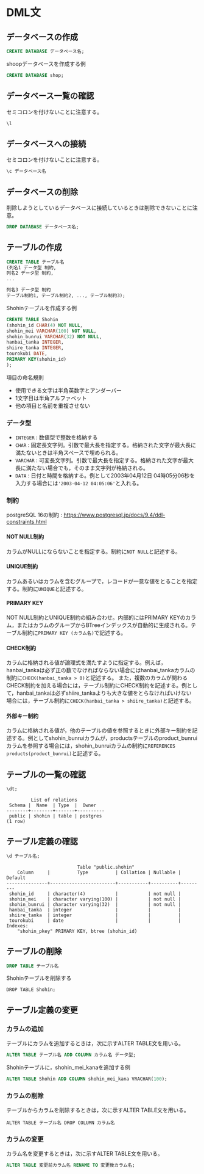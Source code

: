 # DML文

## データベースの作成
```sql
CREATE DATABASE データベース名;
```

shoopデータベースを作成する例
```sql
CREATE DATABASE shop; 
```

## データベース一覧の確認
セミコロンを付けないことに注意する。
```sql
\l
```

## データベースへの接続
セミコロンを付けないことに注意する。
```sql
\c データベース名
```

## データベースの削除
削除しようとしているデータベースに接続しているときは削除できないことに注意。
```sql
DROP DATABASE データベース名;
```

## テーブルの作成
```sql
CREATE TABLE テーブル名
(列名1 データ型 制約,
列名2 データ型 制約,
...

列名3 データ型 制約
テーブル制約1, テーブル制約2, ..., テーブル制約3);
```

Shohinテーブルを作成する例
```sql
CREATE TABLE Shohin
(shohin_id CHAR(4) NOT NULL,
shohin_mei VARCHAR(100) NOT NULL,
shohin_bunrui VARCHAR(32) NOT NULL,
hanbai_tanka INTEGER,
shiire_tanka INTEGER,
tourokubi DATE,
PRIMARY KEY(shohin_id)
);
```

項目の命名規則
- 使用できる文字は半角英数字とアンダーバー
- 1文字目は半角アルファベット
- 他の項目と名前を重複させない

### データ型
- `INTEGER` : 数値型で整数を格納する
- `CHAR` : 固定長文字列。引数で最大長を指定する。格納された文字が最大長に満たないときは半角スペースで埋められる。
- `VARCHAR` : 可変長文字列。引数で最大長を指定する。格納された文字が最大長に満たない場合でも，そのまま文字列が格納される。
- `DATA` : 日付と時間を格納する。例として2003年04月12日 04時05分06秒を入力する場合には`'2003-04-12 04:05:06'`と入れる。

### 制約
postgreSQL 16の制約 : https://www.postgresql.jp/docs/9.4/ddl-constraints.html


#### NOT NULL制約
カラムがNULLにならないことを指定する。制約に`NOT NULL`と記述する。
#### UNIQUE制約
カラムあるいはカラムを含むグループで，レコードが一意な値をとることを指定する。制約に`UNIQUE`と記述する。


#### PRIMARY KEY
NOT NULL制約とUNIQUE制約の組み合わせ。内部的にはPRIMARY KEYのカラム，またはカラムのグループからBTreeインデックスが自動的に生成される。テーブル制約に`PRIMARY KEY (カラム名)`で記述する。
#### CHECK制約
カラムに格納される値が論理式を満たすように指定する。例えば，hanbai_tankaは必ず正の数でなければならない場合にはhanbai_tankaカラムの制約に`CHECK(hanbai_tanka > 0)`と記述する。
また，複数のカラムが関わるCHECK制約を加える場合には，テーブル制約にCHECK制約を記述する。例として，hanbai_tankaは必ずshiire_tankaよりも大きな値をとらなければいけない
場合には，テーブル制約に`CHECK(hanbai_tanka > shiire_tanka)`と記述する。

#### 外部キー制約
カラムに格納される値が，他のテーブルの値を参照するときに外部キー制約を記述する。例としてshohin_bunruiカラムが，productsテーブルのproduct_bunruiカラムを参照する場合には，shohin_bunruiカラムの制約に`REFERENCES products(product_bunrui)`と記述する。

## テーブルの一覧の確認
```sql
\dt;
```

```
         List of relations
 Schema |  Name  | Type  |  Owner   
--------+--------+-------+----------
 public | shohin | table | postgres
(1 row)
```

## テーブル定義の確認
```sql
\d テーブル名;
```

```
                          Table "public.shohin"
    Column     |          Type          | Collation | Nullable | Default 
---------------+------------------------+-----------+----------+---------
 shohin_id     | character(4)           |           | not null | 
 shohin_mei    | character varying(100) |           | not null | 
 shohin_bunrui | character varying(32)  |           | not null | 
 hanbai_tanka  | integer                |           |          | 
 shiire_tanka  | integer                |           |          | 
 tourokubi     | date                   |           |          | 
Indexes:
    "shohin_pkey" PRIMARY KEY, btree (shohin_id)
```

## テーブルの削除
```sql
DROP TABLE テーブル名
```

Shohinテーブルを削除する
```
DROP TABLE Shohin;
```

## テーブル定義の変更
### カラムの追加
テーブルにカラムを追加するときは，次に示すALTER TABLE文を用いる。
```sql
ALTER TABLE テーブル名 ADD COLUMN カラム名 データ型;
```

Shohinテーブルに，shohin_mei_kanaを追加する例
```sql
ALTER TABLE Shohin ADD COLUMN shohin_mei_kana VRACHAR(100);
```

### カラムの削除
テーブルからカラムを削除するときは，次に示すALTER TABLE文を用いる。
```aql
ALTER TABLE テーブル名 DROP COLUMN カラム名
```

### カラムの変更
カラム名を変更するときは，次に示すALTER TABLE文を用いる。
```sql
ALTER TABLE 変更前カラム名 RENAME TO 変更後カラム名;
```